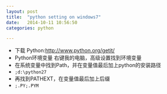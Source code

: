 ```yaml
---
layout: post
title:  "python setting on windows7"
date:   2014-10-11 10:56:50
categories: python

---
```


* 下载 Python:http://www.python.org/getit/
* Python环境变量 右键我的电脑，高级设置找到环境变量
* 在系统变量中找到Path，并在变量值最后加上python的安装路径
* `;d:\python27`
* 再找到PATHEXT，在变量值最后加上后缀
* `;.PY;.PYM`